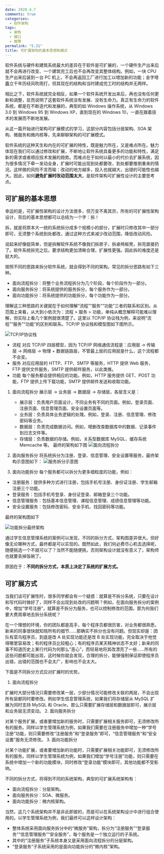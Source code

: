 ```yaml
---
date: 2020.4.7
comments: true
categories:
  - 软件架构
tags:
  - 架构
  - 接口
  - 故障
permalink: "5.31"
title: 可扩展架构的基本思想和模式
---
```

软件系统与硬件和建筑系统最大的差异在于软件是可扩展的，一个硬件生产出来后就不会再进行改变、一个建筑完工后也不会再改变其整体结构。例如，一块 CPU 生产出来后装到一台 PC 机上，不会再返回工厂进行加工以增加新的功能；金字塔矗立千年历经风吹雨打，但其现在的结构和当时建成完工时的结构并无两样。

相比之下，软件系统就完全相反，如果一个软件系统开发出来后，再也没有任何更新和调整，反而说明了这套软件系统没有发展、没有生命力。真正有生命力的软件系统，都是在不断迭代和发展的，典型的如 Windows 操作系统，从 Windows 3.0 到 Windows 95 到 Windows XP，直到现在的 Windows 10，一直在跟着技术的发展而不断地发展。

从这一篇开始进行架构可扩展模式的学习，这部分内容包括分层架构、SOA 架构、微服务和微内核等，先来聊聊架构的可扩展模式。

软件系统的这种天生和内在的可扩展的特性，既是魅力所在，又是难点所在。魅力体现在我们可以通过修改和扩展，不断地让软件系统具备更多的功能和特性，满足新的需求或者顺应技术发展的趋势。而难点在于如何以最小的代价去扩展系统，因为很多情况下牵一发动全身，扩展时可能出现到处都要改，到处都要推倒重来的情况。这样做的风险不言而喻：改动的地方越多，投入也就越大，出错的可能性也越大。因此，如何**避免扩展时改动范围太大**，是软件架构可扩展性设计的主要思考点。

## 可扩展的基本思想

幸运的是，可扩展性架构的设计方法很多，但万变不离其宗，所有的可扩展性架构设计，背后的基本思想都可以总结为一个字：拆！

拆，就是将原本大一统的系统拆分成多个规模小的部分，扩展时只修改其中一部分即可，无须整个系统到处都改，通过这种方式来减少改动范围，降低改动风险。

说起来好像挺简单，但是拆解软件系统不像我们拆房子，拆桌椅板凳，拆完直接扔了。软件系统拆完之后，要求结构更加清晰合理，扩展性更强。因此拆的难度还是挺大的。

按照不同的思路来拆分软件系统，就会得到不同的架构。常见的拆分思路有如下三种。

* 面向流程拆分：将整个业务流程拆分为几个阶段，每个阶段作为一部分。
* 面向服务拆分：将系统提供的服务拆分，每个服务作为一部分。
* 面向功能拆分：将系统提供的功能拆分，每个功能作为一部分。

理解这三种思路的关键就在于如何理解“流程”“服务”“功能”三者的联系和区别。从范围上来看，从大到小依次为：流程 > 服务 > 功能，单纯从概念解释可能难以理解，但实际上看几个案例就很清楚了。这里以 TCP/IP 协议栈为例，来说明“流程”“服务”“功能”的区别和联系。TCP/IP 协议栈和模型图如下图所示。

![TCP/IP协议栈](https://pic.downk.cc/item/5e837ffc504f4bcb04764d67.jpg)

* 流程
  对应 TCP/IP 四层模型，因为 TCP/IP 网络通信流程是：应用层 → 传输层 → 网络层 → 物理 + 数据链路层，不管最上层的应用层是什么，这个流程都不会变。
* 服务
  对应应用层的 HTTP、FTP、SMTP 等服务，HTTP 提供 Web 服务，FTP 提供文件服务，SMTP 提供邮件服务，以此类推。
* 功能
  每个服务都会提供相应的功能。例如，HTTP 服务提供 GET、POST 功能，FTP 提供上传下载功能，SMTP 提供邮件发送和收取功能。

1. 面向流程拆分
   展示层 → 业务层 → 数据层 → 存储层，各层含义是：
   * 展示层：负责用户页面设计，不同业务有不同的页面。例如，登录页面、注册页面、信息管理页面、安全设置页面等。
   * 业务层：负责具体业务逻辑的处理。例如，登录、注册、信息管理、修改密码等业务。
   * 数据层：负责完成数据访问。例如，增删改查数据库中的数据、记录事件到日志文件等。
   * 存储层：负责数据的存储。例如，关系型数据库 MySQL、缓存系统 Memcache 等。
   最终的架构如下图
   ![面向流程拆分](https://pic.downk.cc/item/5e838121504f4bcb0477209c.jpg)

2. 面向服务拆分
   将系统拆分为注册、登录、信息管理、安全设置等服务，最终架构示意图如下：
   ![服务拆分示意图](https://pic.downk.cc/item/5e83815f504f4bcb04774b90.jpg)

3. 面向功能拆分
  每个服务都可以拆分为更多细粒度的功能，例如：

* 注册服务：提供多种方式进行注册，包括手机号注册、身份证注册、学生邮箱注册三个功能。
* 登录服务：包括手机号登录、身份证登录、邮箱登录三个功能。
* 信息管理服务：包括基本信息管理、课程信息管理、成绩信息管理等功能。
* 安全设置服务：包括修改密码、安全手机、找回密码等功能。

最终的架构图如下

![功能拆分最终架构](https://pic.downk.cc/item/5e8381d6504f4bcb04779eaa.jpg)

通过学生信息管理系统的案例可以发现，不同的拆分方式，架构图差异很大。但好像无论哪种方式，最终都是可以实现的。既然如此，我们何必费尽心机去选择呢，随便挑选一个不就可以了？当然不能随便挑，否则架构设计就没有意义了，架构师也就要丢掉饭碗了。

原因在于：**不同的拆分方式，本质上决定了系统的扩展方式。**

## 可扩展方式

当我们谈可扩展性时，很多同学都会有一个疑惑：就算是不拆分系统，只要在设计和写代码时做好了，同样不会出现到处改的问题啊？例如，在面向服务拆分的案例中，增加“学号注册”，就算是不拆分为服务，也可以控制修改的范围，那为何我们要大费周章地去拆分系统呢？

在一个理想的环境，你的团队都是高手，每个程序员都很厉害，对业务都很熟悉，新来的同事很快就知晓所有的细节……那确实不拆分也没有问题。但现实却是：团队有菜鸟程序员，到底是改 A 处实现功能还是改 B 处实现功能，完全取决于他觉得哪里容易改；有的程序员比较粗心；有的程序员某天精神状态不太好；新来的同事不知道历史上某行代码为何那么“恶心”，而轻易地将其改漂亮了一些……所有的这些问题都可能出现，这时候你就会发现，合理的拆分，能够强制保证即使程序员出错，出错的范围也不会太广，影响也不会太大。

下面是不同拆分方式应对扩展时的优势。

1. 面向流程拆分

扩展时大部分情况只需要修改某一层，少部分情况可能修改关联的两层，不会出现所有层都同时要修改。例如学生信息管理系统，如果我们将存储层从 MySQL 扩展为同时支持 MySQL 和 Oracle，那么只需要扩展存储层和数据层即可，展示层和业务层无须变动。
2. 面向服务拆分

对某个服务扩展，或者要增加新的服务时，只需要扩展相关服务即可，无须修改所有的服务。同样以学生管理系统为例，如果我们需要在注册服务中增加一种“学号注册”功能，则只需要修改“注册服务”和“登录服务”即可，“信息管理服务”和“安全设置”服务无须修改。
3. 面向功能拆分

对某个功能扩展，或者要增加新的功能时，只需要扩展相关功能即可，无须修改所有的服务。同样以学生管理系统为例，如果我们增加“学号注册”功能，则只需要在系统中增加一个新的功能模块，同时修改“登录功能”模块即可，其他功能都不受影响。

不同的拆分方式，将得到不同的系统架构，典型的可扩展系统架构有：

* 面向流程拆分：分层架构。
* 面向服务拆分：SOA、微服务。
* 面向功能拆分：微内核架构。

当然，这几个系统架构并不是非此即彼的，而是可以在系统架构设计中进行组合使用的。以学生管理系统为例，我们最终可以这样设计架构：

* 整体系统采用面向服务拆分中的“微服务”架构，拆分为“注册服务”“登录服务”“信息管理服务”“安全服务”，每个服务是一个独立运行的子系统。
* 其中的“注册服务”子系统本身又是采用面向流程拆分的分层架构。
* “登录服务”子系统采用的是面向功能拆分的“微内核”架构。
